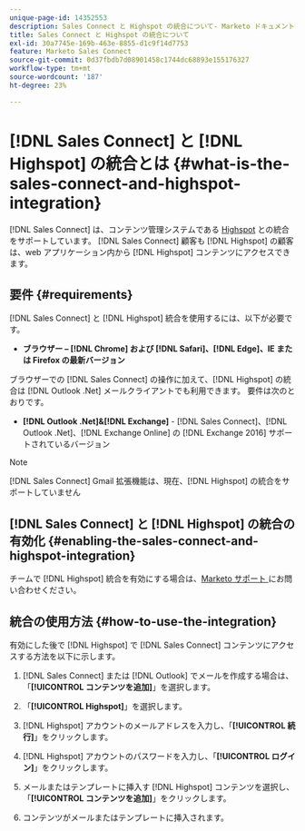 ```yaml
---
unique-page-id: 14352553
description: Sales Connect と Highspot の統合について- Marketo ドキュメント — 製品ドキュメント
title: Sales Connect と Highspot の統合について
exl-id: 30a7745e-169b-463e-8855-d1c9f14d7753
feature: Marketo Sales Connect
source-git-commit: 0d37fbdb7d08901458c1744dc68893e155176327
workflow-type: tm+mt
source-wordcount: '187'
ht-degree: 23%

---
```


# [!DNL Sales Connect] と [!DNL Highspot] の統合とは {#what-is-the-sales-connect-and-highspot-integration}

[!DNL Sales Connect] は、コンテンツ管理システムである [Highspot](https://www.highspot.com/) との統合をサポートしています。 [!DNL Sales Connect] 顧客も [!DNL Highspot] の顧客は、web アプリケーション内から [!DNL Highspot] コンテンツにアクセスできます。

## 要件 {#requirements}

[!DNL Sales Connect] と [!DNL Highspot] 統合を使用するには、以下が必要です。

* **ブラウザー – [!DNL Chrome] および [!DNL Safari]、[!DNL Edge]、IE または Firefox の最新バージョン**

ブラウザーでの [!DNL Sales Connect] の操作に加えて、[!DNL Highspot] の統合は [!DNL Outlook .Net] メールクライアントでも利用できます。 要件は次のとおりです。

* **[!DNL Outlook .Net]&amp;[!DNL Exchange]** - [!DNL Sales Connect]、[!DNL Outlook .Net]、[!DNL Exchange Online] の [!DNL Exchange 2016] サポートされているバージョン

>[!NOTE]
>
>[!DNL Sales Connect] Gmail 拡張機能は、現在、[!DNL Highspot] の統合をサポートしていません

## [!DNL Sales Connect] と [!DNL Highspot] の統合の有効化 {#enabling-the-sales-connect-and-highspot-integration}

チームで [!DNL Highspot] 統合を有効にする場合は、[Marketo サポート ](https://nation.marketo.com/t5/Support/ct-p/Support#) にお問い合わせください。

## 統合の使用方法 {#how-to-use-the-integration}

有効にした後で [!DNL Highspot] で [!DNL Sales Connect] コンテンツにアクセスする方法を以下に示します。

1. [!DNL Sales Connect] または [!DNL Outlook] でメールを作成する場合は、「**[!UICONTROL コンテンツを追加]**」を選択します。

1. 「**[!UICONTROL Highspot]**」を選択します。

1. [!DNL Highspot] アカウントのメールアドレスを入力し、「**[!UICONTROL 続行]**」をクリックします。

1. [!DNL Highspot] アカウントのパスワードを入力し、「**[!UICONTROL ログイン]**」をクリックします。

1. メールまたはテンプレートに挿入す [!DNL Highspot] コンテンツを選択し、「**[!UICONTROL コンテンツを追加]**」をクリックします。

1. コンテンツがメールまたはテンプレートに挿入されます。
